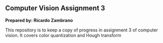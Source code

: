 ## Computer Vision Assignment 3

**Prepared by: Ricardo Zambrano**

This repository is to keep a copy of progress in assignment 3 of computer vision. It covers color quantization and Hough transform